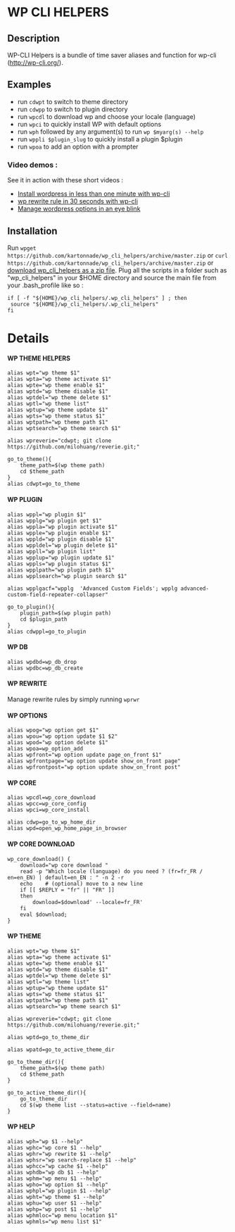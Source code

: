 WP CLI HELPERS
==============

## Description
WP-CLI Helpers is a bundle of time saver aliases and function for wp-cli (http://wp-cli.org/).

## Examples

- run `cdwpt` to switch to theme directory
- run `cdwpp` to switch to plugin directory
- run `wpcdl` to download wp and choose your locale (language)
- run `wpci` to quickly install WP with default options
- run `wph` followed by any argument(s) to run `wp $myarg(s) --help`
- run `wppli $plugin_slug` to quickly install a plugin $plugin
- run `wpoa` to add an option with a prompter
 
### Video demos :
See it in action with these short videos :
- [Install wordpress in less than one minute with wp-cli ](https://www.youtube.com/watch?v=UH7gPxQm_1s&index=3&list=PLNKPjf-nKdiaon_IV3r6EI71IdcQ8_nZC
)
- [wp rewrite rule in 30 seconds with wp-cli ](http://www.youtube.com/watch?v=XhbRkyMww5U&feature=share&list=PLNKPjf-nKdiaon_IV3r6EI71IdcQ8_nZC&index=2)
- [Manage wordpress options in an eye blink](http://youtu.be/dECMEPvTT-c)



## Installation
Run `wpget https://github.com/kartonnade/wp_cli_helpers/archive/master.zip` or `curl https://github.com/kartonnade/wp_cli_helpers/archive/master.zip` or [download wp_cli_helpers as a zip file](https://github.com/kartonnade/wp_cli_helpers/archive/master.zip).
Plug all the scripts in a folder such as "wp_cli_helpers" in your $HOME directory and source the main file from your .bash_profile like so :

````
if [ -f "${HOME}/wp_cli_helpers/.wp_cli_helpers" ] ; then
 source "${HOME}/wp_cli_helpers/.wp_cli_helpers"
fi
````

# Details

#### WP THEME HELPERS
````
alias wpt="wp theme $1"
alias wpta="wp theme activate $1"
alias wpte="wp theme enable $1"
alias wptd="wp theme disable $1"
alias wptdel="wp theme delete $1"
alias wptl="wp theme list"
alias wptup="wp theme update $1"
alias wpts="wp theme status $1"
alias wptpath="wp theme path $1"
alias wptsearch="wp theme search $1"

alias wpreverie="cdwpt; git clone https://github.com/milohuang/reverie.git;"

go_to_theme(){
	theme_path=$(wp theme path)
	cd $theme_path
}
alias cdwpt=go_to_theme
````

#### WP PLUGIN

````
alias wppl="wp plugin $1"
alias wpplg="wp plugin get $1"
alias wppla="wp plugin activate $1"
alias wpple="wp plugin enable $1"
alias wppld="wp plugin disable $1"
alias wppldel="wp plugin delete $1"
alias wppll="wp plugin list"
alias wpplup="wp plugin update $1"
alias wppls="wp plugin status $1"
alias wpplpath="wp plugin path $1"
alias wpplsearch="wp plugin search $1"

alias wpplgacf="wpplg  'Advanced Custom Fields'; wpplg advanced-custom-field-repeater-collapser"

go_to_plugin(){
	plugin_path=$(wp plugin path)
	cd $plugin_path
}
alias cdwppl=go_to_plugin
````

#### WP DB

````
alias wpdbd=wp_db_drop
alias wpdbc=wp_db_create
````

#### WP REWRITE
Manage rewrite rules by simply running `wprwr`


#### WP OPTIONS
````
alias wpog="wp option get $1"
alias wpou="wp option update $1 $2"
alias wpod="wp option delete $1"
alias wpoa=wp_option_add
alias wpfront="wp option update page_on_front $1"
alias wpfrontpage="wp option update show_on_front page"
alias wpfrontpost="wp option update show_on_front post"
````


#### WP CORE
````
alias wpcdl=wp_core_download
alias wpcc=wp_core_config
alias wpci=wp_core_install

alias cdwp=go_to_wp_home_dir
alias wpd=open_wp_home_page_in_browser
````

#### WP CORE DOWNLOAD

````
wp_core_download() {
	download="wp core download "
	read -p "Which locale (language) do you need ? (fr=fr_FR / en=en_EN) | default=en_EN : " -n 2 -r
	echo    # (optional) move to a new line
	if [[ $REPLY = "fr" || "FR" ]]
	then
	    download=$download' --locale=fr_FR'
	fi
	eval $download;
}
````

#### WP THEME

````
alias wpt="wp theme $1"
alias wpta="wp theme activate $1"
alias wpte="wp theme enable $1"
alias wptd="wp theme disable $1"
alias wptdel="wp theme delete $1"
alias wptl="wp theme list"
alias wptup="wp theme update $1"
alias wpts="wp theme status $1"
alias wptpath="wp theme path $1"
alias wptsearch="wp theme search $1"

alias wpreverie="cdwpt; git clone https://github.com/milohuang/reverie.git;"

alias wptd=go_to_theme_dir

alias wpatd=go_to_active_theme_dir

go_to_theme_dir(){
	theme_path=$(wp theme path)
	cd $theme_path
}

go_to_active_theme_dir(){
	go_to_theme_dir
	cd $(wp theme list --status=active --field=name)
}
````

#### WP HELP

````
alias wph="wp $1 --help"
alias wphc="wp core $1 --help"
alias wphr="wp rewrite $1 --help"
alias wphsr="wp search-replace $1 --help"
alias wphcc="wp cache $1 --help"
alias wphdb="wp db $1 --help"
alias wphm="wp menu $1 --help"
alias wpho="wp option $1 --help"
alias wphpl="wp plugin $1 --help"
alias wpht="wp theme $1 --help"
alias wphu="wp user $1 --help"
alias wphp="wp post $1 --help"
alias wphmloc="wp menu location $1"
alias wphmls="wp menu list $1"
````


````
````
````
````
````
````
````
````
